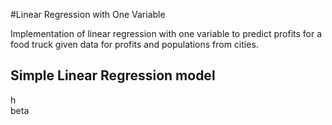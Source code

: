 #Linear Regression with One Variable

Implementation of linear regression with one variable to predict profits for a food truck given data for profits and populations from cities.

## Simple Linear Regression model

h       
  beta  

